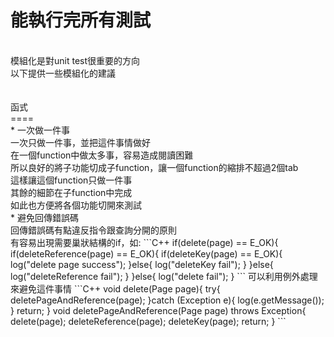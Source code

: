 # 能執行完所有測試
<br>
模組化是對unit test很重要的方向<br>
以下提供一些模組化的建議<br>
<br>
<br>
函式<br>
====
<br>
* 一次做一件事<br>
一次只做一件事，並把這件事情做好<br>
在一個function中做太多事，容易造成閱讀困難<br>
所以良好的將子功能切成子function，讓一個function的縮排不超過2個tab<br>
這樣讓這個function只做一件事<br>
其餘的細節在子function中完成<br>
如此也方便將各個功能切開來測試<br>
* 避免回傳錯誤碼<br>
回傳錯誤碼有點違反指令跟查詢分開的原則<br>
有容易出現需要巢狀結構的if，如:
```C++
if(delete(page) == E_OK){
  if(deleteReference(page) == E_OK){
    if(deleteKey(page) == E_OK){
      log("delete page success");
    }else{
      log("deleteKey fail");
    }
  }else{
    log("deleteReference fail");
  }
}else{
  log("delete fail");
}
```
可以利用例外處理來避免這件事情
```C++
void delete(Page page){
  try{
    deletePageAndReference(page);
  }catch (Exception e){
    log(e.getMessage());
  }
  return;
}
void deletePageAndReference(Page page) throws Exception{
    delete(page);
    deleteReference(page);
    deleteKey(page);
    return;
}
```

